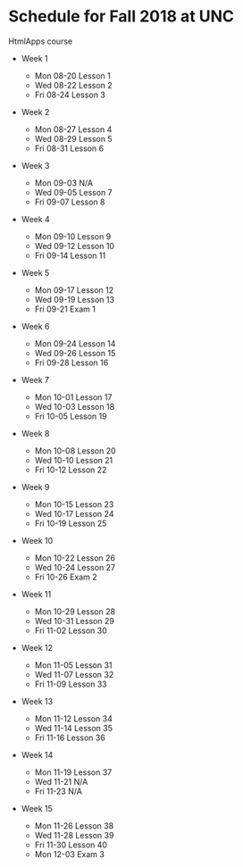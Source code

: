 # Schedule for Fall 2018 at UNC

HtmlApps course

                
* Week 1
    * Mon  08-20  Lesson 1
    * Wed  08-22  Lesson 2
    * Fri  08-24  Lesson 3

* Week 2
    * Mon  08-27  Lesson 4
    * Wed  08-29  Lesson 5
    * Fri  08-31  Lesson 6

* Week 3
    * Mon  09-03  N/A
    * Wed  09-05  Lesson 7
    * Fri  09-07  Lesson 8

* Week 4
    * Mon  09-10  Lesson 9
    * Wed  09-12  Lesson 10
    * Fri  09-14  Lesson 11

* Week 5
    * Mon  09-17  Lesson 12
    * Wed  09-19  Lesson 13
    * Fri  09-21  Exam 1

* Week 6
    * Mon  09-24  Lesson 14
    * Wed  09-26  Lesson 15
    * Fri  09-28  Lesson 16

* Week 7
    * Mon  10-01  Lesson 17
    * Wed  10-03  Lesson 18
    * Fri  10-05  Lesson 19

* Week 8
    * Mon  10-08  Lesson 20
    * Wed  10-10  Lesson 21
    * Fri  10-12  Lesson 22

* Week 9
    * Mon  10-15  Lesson 23
    * Wed  10-17  Lesson 24
    * Fri  10-19  Lesson 25

* Week 10
    * Mon  10-22  Lesson 26
    * Wed  10-24  Lesson 27
    * Fri  10-26  Exam 2

* Week 11
    * Mon  10-29  Lesson 28
    * Wed  10-31  Lesson 29
    * Fri  11-02  Lesson 30

* Week 12
    * Mon  11-05  Lesson 31
    * Wed  11-07  Lesson 32
    * Fri  11-09  Lesson 33

* Week 13
    * Mon  11-12  Lesson 34
    * Wed  11-14  Lesson 35
    * Fri  11-16  Lesson 36

* Week 14
    * Mon  11-19  Lesson 37
    * Wed  11-21  N/A
    * Fri  11-23  N/A

* Week 15
    * Mon  11-26  Lesson 38
    * Wed  11-28  Lesson 39
    * Fri  11-30  Lesson 40
    * Mon  12-03  Exam 3
